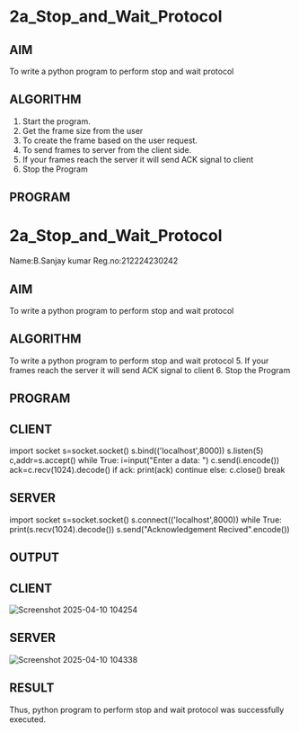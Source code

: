# 2a_Stop_and_Wait_Protocol
## AIM 
To write a python program to perform stop and wait protocol
## ALGORITHM
1. Start the program.
2. Get the frame size from the user
3. To create the frame based on the user request.
4. To send frames to server from the client side.
5. If your frames reach the server it will send ACK signal to client
6. Stop the Program
## PROGRAM
# 2a_Stop_and_Wait_Protocol

Name:B.Sanjay kumar
Reg.no:212224230242

## AIM 
To write a python program to perform stop and wait protocol
## ALGORITHM
To write a python program to perform stop and wait protocol
5. If your frames reach the server it will send ACK signal to client
6. Stop the Program
## PROGRAM
## CLIENT

import socket
s=socket.socket()
s.bind(('localhost',8000))
s.listen(5)
c,addr=s.accept()
while True:
    i=input("Enter a data: ")
    c.send(i.encode())
    ack=c.recv(1024).decode()
    if ack:
        print(ack)
        continue
    else:
        c.close()
        break

## SERVER

import socket
s=socket.socket()
s.connect(('localhost',8000))
while True:
    print(s.recv(1024).decode())
    s.send("Acknowledgement Recived".encode())


## OUTPUT
## CLIENT

![Screenshot 2025-04-10 104254](https://github.com/user-attachments/assets/3fc76ae6-5a66-4165-874c-d12d08c30689)

## SERVER

![Screenshot 2025-04-10 104338](https://github.com/user-attachments/assets/48f29d6c-0191-459b-811d-83fcfd4182e1)

## RESULT
Thus, python program to perform stop and wait protocol was successfully executed.

